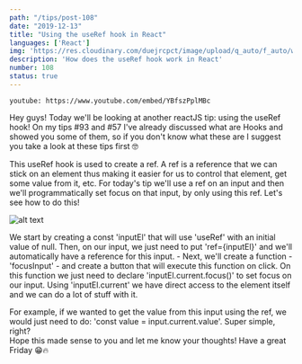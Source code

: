 ```yaml
---
path: "/tips/post-108"
date: "2019-12-13"
title: "Using the useRef hook in React"
languages: ['React']
img: 'https://res.cloudinary.com/duejrcpct/image/upload/q_auto/f_auto/w_1000/v1587329633/tips/108-1_h2wupp.png'
description: 'How does the useRef hook work in React'
number: 108
status: true
---
```


`youtube: https://www.youtube.com/embed/YBfszPplMBc`

Hey guys! Today we'll be looking at another reactJS tip: using the useRef hook! On my tips #93 and #57 I've already discussed what are Hooks and showed you some of them, so if you don't know what these are I suggest you take a look at these tips first 🤓

This useRef hook is used to create a ref. A ref is a reference that we can stick on an element thus making it easier for us to control that element, get some value from it, etc. For today's tip we'll use a ref on an input and then we'll programmatically set focus on that input, by only using this ref. Let's see how to do this!

![alt text](https://res.cloudinary.com/duejrcpct/image/upload/q_auto/f_auto/w_1000/v1587329633/tips/108-3_com0do.png "React useRef")

We start by creating a const 'inputEl' that will use 'useRef' with an initial value of null. Then, on our input, we just need to put 'ref={inputEl}' and we'll automatically have a reference for this input. -
Next, we'll create a function - 'focusInput' - and create a button that will execute this function on click. On this function we just need to declare 'inputEl.current.focus()' to set focus on our input. Using 'inputEl.current' we have direct access to the element itself and we can do a lot of stuff with it.

For example, if we wanted to get the value from this input using the ref, we would just need to do: 'const value = input.current.value'. Super simple, right?  
Hope this made sense to you and let me know your thoughts! Have a great Friday 😁🔥